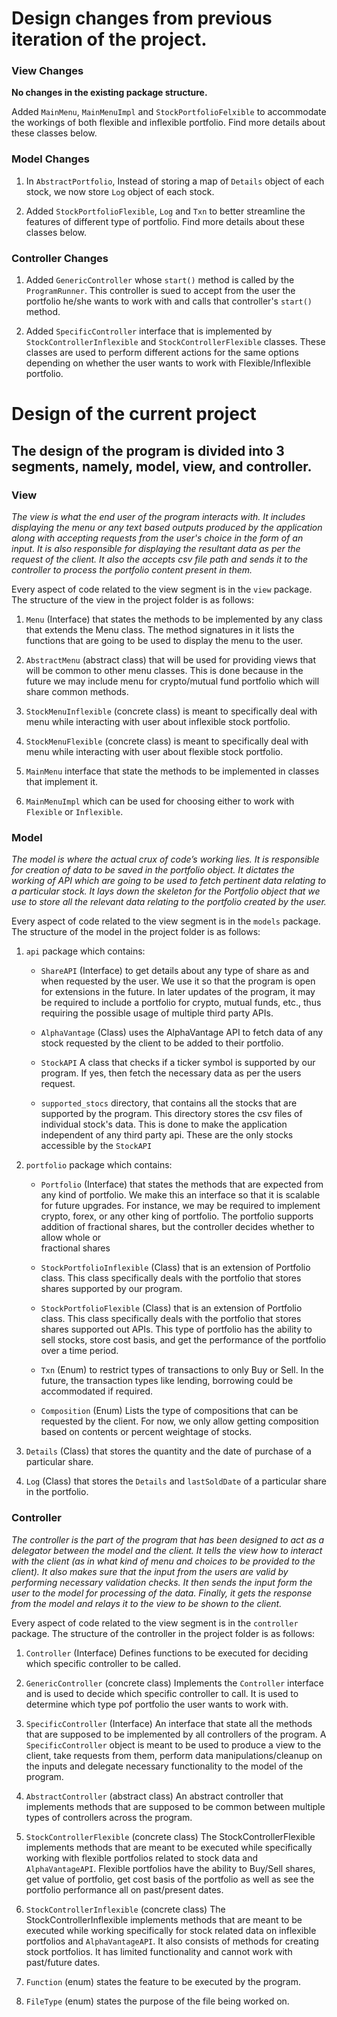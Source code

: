 # Design changes from previous iteration of the project.

### View Changes

**No changes in the existing package structure.**

Added `MainMenu`, `MainMenuImpl` and `StockPortfolioFelxible` to accommodate the workings of both
flexible and inflexible portfolio. Find more details about these classes below.

### Model Changes

1. In `AbstractPortfolio`, Instead of storing a map of `Details` object of each stock, we now
   store `Log` object of each stock.

2. Added `StockPortfolioFlexible`, `Log` and `Txn` to better streamline the features of different
   type of portfolio.
   Find more details about these classes below.

### Controller Changes

1. Added ```GenericController``` whose ```start()``` method is called by the ```ProgramRunner```.
   This controller is sued to accept from the user the portfolio he/she wants to work with and calls
   that controller's ```start()``` method.

2. Added ```SpecificController``` interface that is implemented by ```StockControllerInflexible```
   and ```StockControllerFlexible``` classes. These classes are used to perform different actions
   for the same options depending on whether the user wants to work with Flexible/Inflexible
   portfolio.

# Design of the current project

## The design of the program is divided into 3 segments, namely, model, view, and controller.

### View

*The view is what the end user of the program interacts with.
It includes displaying the menu or any text based outputs produced by the application along with
accepting requests from the user's choice in the form of an input.
It is also responsible for displaying the resultant data as per the request of the client.
It also the accepts csv file path and sends it to the controller to process the portfolio
content present in them.*

Every aspect of code related to the view segment is in the `view` package.
The structure of the view in the project folder is as follows:

1. `Menu` (Interface) that states the methods to be implemented by any class that extends
   the Menu class. The method signatures in it lists the functions that are going to be used to
   display the menu to the user.


2. `AbstractMenu` (abstract class) that will be used for providing views that will be
   common to other menu classes. This is done because in the future we may include menu for
   crypto/mutual fund portfolio which will share common methods.


3. `StockMenuInflexible` (concrete class) is meant to specifically deal with menu while interacting
   with
   user about inflexible stock portfolio.


4. `StockMenuFlexible` (concrete class) is meant to specifically deal with menu while interacting
   with
   user about flexible stock portfolio.


5. `MainMenu` interface that state the methods to be implemented in classes that implement it.


6. `MainMenuImpl` which can be used for choosing either to work with `Flexible` or `Inflexible`.

### Model

*The model is where the actual crux of code’s working lies. It is responsible for creation of
data to be saved in the portfolio object. It dictates the working of API which are going to be
used to fetch pertinent data relating to a particular stock. It lays down the skeleton for the
Portfolio object that we use to store all the relevant data relating to the portfolio created
by the user.*

Every aspect of code related to the view segment is in the `models` package.
The structure of the model in the project folder is as follows:

1. `api` package which contains:
    - `ShareAPI` (Interface) to get details about any type of share as and when requested by the
      user. We use it so that the program is open for extensions in the future. In later updates
      of the program, it may be required to include a portfolio for crypto, mutual funds, etc.,
      thus requiring the possible usage of multiple third party APIs.

    - `AlphaVantage` (Class) uses the AlphaVantage API to fetch data of any stock requested by
      the client to be added to their portfolio.

    - `StockAPI` A class that checks if a ticker symbol is supported by our program.
      If yes, then fetch the necessary data as per the users request.

    - `supported_stocs` directory, that contains all the stocks that are supported by the program.
      This directory stores the csv files of individual stock's data. This is done to make the
      application independent of any third party api. These are the only stocks accessible by
      the `StockAPI`


2. `portfolio` package which contains:
    - `Portfolio` (Interface) that states the methods that are expected from any kind of portfolio.
      We make this an interface so that it is scalable for future upgrades. For instance, we may be
      required to implement crypto, forex, or any other king of portfolio. The portfolio supports
      addition of fractional shares, but the controller decides whether to allow whole or  
      fractional shares

    - `StockPortfolioInflexible` (Class) that is an extension of Portfolio class. This class
      specifically
      deals with the portfolio that stores shares supported by our program.

    - `StockPortfolioFlexible` (Class) that is an extension of Portfolio class. This class
      specifically
      deals with the portfolio that stores shares supported out APIs. This type of portfolio has the
      ability to sell stocks, store cost basis,
      and get the performance of the portfolio over a time period.

    - `Txn` (Enum)  to restrict types of transactions to only Buy or Sell. In the future, the
      transaction types like
      lending, borrowing could be accommodated if required.

    - `Composition` (Enum) Lists the type of compositions that can be requested by the client.
      For now, we only allow getting composition based on contents or percent weightage of stocks.


3. `Details` (Class) that stores the quantity and the date of purchase of a particular share.


4. `Log` (Class) that stores the `Details` and `lastSoldDate` of a particular share in the
   portfolio.


### Controller

*The controller is the part of the program that has been designed to act as a delegator
between the model and the client. It tells the view how to interact with the client (as in
what kind of menu and choices to be provided to the client). It also makes sure that the
input from the users are valid by performing necessary validation checks. It then sends the
input form the user to the model for processing of the data. Finally, it gets the response from the
model and relays it to the view to be shown to the client.*

Every aspect of code related to the view segment is in the `controller` package.
The structure of the controller in the project folder is as follows:

1. `Controller` (Interface) Defines functions to be executed for deciding which specific controller
   to be called.


2. `GenericController` (concrete class) Implements the `Controller` interface and is used to decide
   which specific controller to call. It is used to determine which type pof portfolio the user
   wants to work with.


3. `SpecificController` (Interface) An interface that state all the methods that are supposed to be
   implemented by all controllers of the program. A `SpecificController` object is meant to be
   used to produce a view to the client, take requests from them, perform data manipulations/cleanup
   on the inputs and delegate necessary functionality to the model of the program.


4. `AbstractController` (abstract class) An abstract controller that implements methods that
   are supposed to be common between multiple types of controllers across the program.


5. `StockControllerFlexible` (concrete class) The StockControllerFlexible implements methods that
   are meant to be executed while specifically working with flexible portfolios related to stock
   data and `AlphaVantageAPI`. Flexible portfolios have the ability to Buy/Sell shares, get value of
   portfolio, get cost basis of the portfolio as well as see the portfolio performance all on
   past/present dates.


6. `StockControllerInflexible` (concrete class) The StockControllerInflexible implements methods
   that are meant to
   be executed while working specifically for stock related data on inflexible portfolios
   and `AlphaVantageAPI`. It also consists of
   methods for creating stock portfolios. It has limited functionality and cannot work with
   past/future dates.


7. `Function` (enum) states the feature to be executed by the program.


8. `FileType` (enum) states the purpose of the file being worked on.



